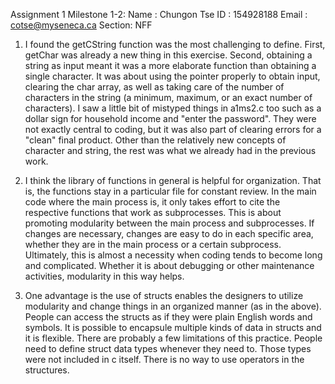 Assignment 1
Milestone 1-2:
Name   : Chungon Tse
ID     : 154928188
Email  : cotse@myseneca.ca
Section: NFF

1. I found the getCString function was the most challenging to define. First, getChar was already a new thing in this exercise. Second, obtaining a string as input meant it was a more elaborate function than obtaining a single character. It was about using the pointer properly to obtain input, clearing the char array, as well as taking care of the number of characters in the string (a minimum, maximum, or an exact number of characters). I saw a little bit of mistyped things in a1ms2.c too such as a dollar sign for household income and "enter the password". They were not exactly central to coding, but it was also part of clearing errors for a "clean" final product. Other than the relatively new concepts of character and string, the rest was what we already had in the previous work.

2. I think the library of functions in general is helpful for organization. That is, the functions stay in a particular file for constant review. In the main code where the main process is, it only takes effort to cite the respective functions that work as subprocesses. This is about promoting modularity between the main process and subprocesses. If changes are necessary, changes are easy to do in each specific area, whether they are in the main process or a certain subprocess. Ultimately, this is almost a necessity when coding tends to become long and complicated. Whether it is about debugging or other maintenance activities, modularity in this way helps.

3. One advantage is the use of structs enables the designers to utilize modularity and change things in an organized manner (as in the above). People can access the structs as if they were plain English words and symbols. It is possible to encapsule multiple kinds of data in structs and it is flexible. There are probably a few limitations of this practice. People need to define struct data types whenever they need to. Those types were not included in c itself. There is no way to use operators in the structures. 
